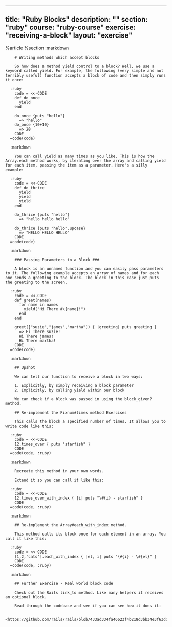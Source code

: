 ---
  title: "Ruby Blocks"
  description: ""
  section: "ruby"
  course: "ruby-course"
  exercise: "receiving-a-block"
  layout: "exercise"
  ---
  
  %article
    %section
      :markdown
  
        # Writing methods which accept blocks
  
        So how does a method yield control to a block? Well, we use a keyword called yield. For example, the following (very simple and not terribly useful) function accepts a block of code and then simply runs it once:
  
      :ruby
        code = <<-CODE
        def do_once
          yield
        end
  
        do_once {puts "hello"}
          => "hello"
        do_once {10+10}
          => 20
        CODE
      =code(code)
  
      :markdown
  
        You can call yield as many times as you like. This is how the Array.each method works, by iterating over the array and calling yield for each item, passing the item as a parameter. Here's a silly example:
  
      :ruby
        code = <<-CODE
        def do_thrice
          yield
          yield
          yield
        end
  
        do_thrice {puts "hello"}
          => "hello hello hello"
  
        do_thrice {puts "hello".upcase}
          => "HELLO HELLO HELLO"
        CODE
      =code(code)
  
      :markdown
  
        ### Passing Parameters to a Block ###
  
        A block is an unnamed function and you can easily pass parameters to it. The following example accepts an array of names and for each one sends a greeting to the block. The block in this case just puts the greeting to the screen.
  
      :ruby
        code = <<-CODE
        def greet(names)
          for name in names
            yield("Hi There #\{name}!")
          end
        end
  
        greet(["suzie","james","martha"]) { |greeting| puts greeting }
          => Hi There suzie!
          Hi There james!
          Hi There martha!
        CODE
      =code(code)
  
      :markdown
  
        ## Upshot
  
        We can tell our function to receive a block in two ways:
  
        1. Explicitly, by simply receiving a block parameter
        2. Implicitly, by calling yield within our block
  
        We can check if a block was passed in using the block_given? method.
  
        ## Re-implement the Fixnum#times method Exercises
  
        This calls the block a specified number of times. It allows you to write code like this:
  
      :ruby
        code = <<-CODE
        12.times_over { puts "starfish" }
        CODE
      =code(code, :ruby)
  
      :markdown
  
        Recreate this method in your own words.
  
        Extend it so you can call it like this:
  
      :ruby
        code = <<-CODE
        12.times_over_with_index { |i| puts "\#{i} - starfish" }
        CODE
      =code(code, :ruby)
  
      :markdown
  
        ## Re-implement the Array#each_with_index method.
  
        This method calls its block once for each element in an array. You call it like this:
  
      :ruby
        code = <<-CODE
        [1,2,'cats'].each_with_index { |el, i| puts "\#{i} - \#{el}" }
        CODE
      =code(code, :ruby)
  
      :markdown
  
        ## Further Exercise - Real world block code
  
        Check out the Rails link_to method. Like many helpers it receives an optional block.
  
        Read through the codebase and see if you can see how it does it:
  
        <https://github.com/rails/rails/blob/433ad334fa46623f4b218d3bb34e3f63d5481c18/actionview/lib/action_view/helpers/url_helper.rb#L135>
  
